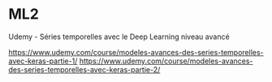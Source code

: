 # ML2
Udemy - Séries temporelles avec le Deep Learning niveau avancé

https://www.udemy.com/course/modeles-avances-des-series-temporelles-avec-keras-partie-1/
https://www.udemy.com/course/modeles-avances-des-series-temporelles-avec-keras-partie-2/

